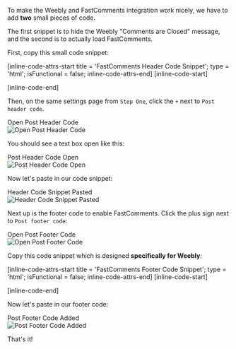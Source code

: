 To make the Weebly and FastComments integration work nicely, we have to add **two** small pieces of code.

The first snippet is to hide the Weebly "Comments are Closed" message, and the second is to actually load FastComments.

First, copy this small code snippet:

[inline-code-attrs-start title = 'FastComments Header Code Snippet'; type = 'html'; isFunctional = false; inline-code-attrs-end]
[inline-code-start]
<style>
    #commentArea:not(.loaded) {
        display: none;
    }
    #commentArea.loaded {
        display: block !important;
    }
</style>
[inline-code-end]

Then, on the same settings page from `Step One`, click the `+` next to `Post header code`.

<div class="screenshot white-bg">
    <div class="title">Open Post Header Code</div>
    <img class="screenshot-image" src="/images/installation-guides/weebly-step-2-1-open-post-header-code.png" alt="Open Post Header Code" />
</div>

You should see a text box open like this:

<div class="screenshot white-bg">
    <div class="title">Post Header Code Open</div>
    <img class="screenshot-image" src="/images/installation-guides/weebly-step-2-2-post-header-code-open.png" alt="Post Header Code Open" />
</div>

Now let's paste in our code snippet:

<div class="screenshot white-bg">
    <div class="title">Header Code Snippet Pasted</div>
    <img class="screenshot-image" src="/images/installation-guides/weebly-step-2-3-post-header-code-added.png" alt="Header Code Snippet Pasted" />
</div>

Next up is the footer code to enable FastComments. Click the plus sign next to `Post footer code`:

<div class="screenshot white-bg">
    <div class="title">Open Post Footer Code</div>
    <img class="screenshot-image" src="/images/installation-guides/weebly-step-2-4-open-post-footer-code.png" alt="Open Post Footer Code" />
</div>

Copy this code snippet which is designed **specifically for Weebly**:

[inline-code-attrs-start title = 'FastComments Footer Code Snippet'; type = 'html'; isFunctional = false; inline-code-attrs-end]
[inline-code-start]
<script src="https://cdn.fastcomments.com/js/embed-v2.min.js"></script>
<div id="fastcomments-widget"></div>
<script>
    (function () {
        let loaded = false;
        let interval = null;
        function attemptLoad() {
            if (loaded) {
                clearInterval(interval);
                return;
            }
            const comments = document.getElementById('comments');
            if (comments) { // remove show comments button
                comments.remove();
            }
            const commentArea = document.getElementById('commentArea');
            if (!commentArea) {
                return;
            }
            commentArea.innerHTML = '';
            commentArea.classList.add('loaded');
            FastCommentsUI(commentArea, {
                tenantId: "demo",
                urlId: window.location.pathname
            });
            loaded = true;
            clearInterval(interval);
        }
        attemptLoad();
        interval = setInterval(attemptLoad, 300);
    })();
</script>
[inline-code-end]

Now let's paste in our footer code:

<div class="screenshot white-bg">
    <div class="title">Post Footer Code Added</div>
    <img class="screenshot-image" src="/images/installation-guides/weebly-step-2-5-post-footer-code-added.png" alt="Post Footer Code Added" />
</div>

That's it!
